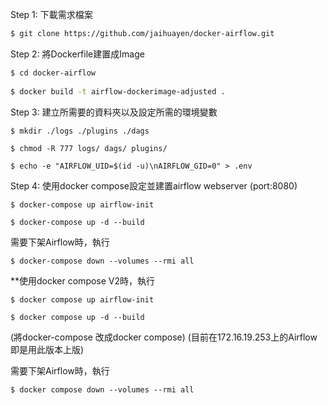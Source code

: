 Step 1: 下載需求檔案

```sh
$ git clone https://github.com/jaihuayen/docker-airflow.git
```
Step 2: 將Dockerfile建置成Image

```sh
$ cd docker-airflow
 
$ docker build -t airflow-dockerimage-adjusted .
```

Step 3: 建立所需要的資料夾以及設定所需的環境變數

```
$ mkdir ./logs ./plugins ./dags

$ chmod -R 777 logs/ dags/ plugins/

$ echo -e "AIRFLOW_UID=$(id -u)\nAIRFLOW_GID=0" > .env
```

Step 4: 使用docker compose設定並建置airflow webserver (port:8080)

```
$ docker-compose up airflow-init
 
$ docker-compose up -d --build
```

需要下架Airflow時，執行

```
$ docker-compose down --volumes --rmi all
```

**使用docker compose V2時，執行

```
$ docker compose up airflow-init
 
$ docker compose up -d --build
```
(將docker-compose 改成docker compose) (目前在172.16.19.253上的Airflow即是用此版本上版)

需要下架Airflow時，執行

```
$ docker compose down --volumes --rmi all
```
